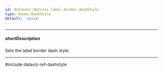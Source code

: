 ```yaml
---
id: dxFunnel.Options.label.border.dashStyle
type: Enums.DashStyle
default: 'solid'
---
```

---
##### shortDescription
Sets the label border dash style.

---
#include dataviz-ref-dashstyle